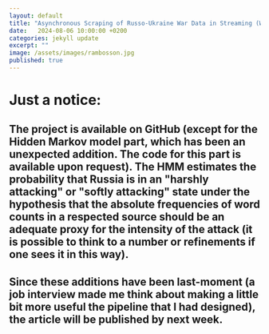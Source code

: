 ```yaml
---
layout: default
title: "Asynchronous Scraping of Russo-Ukraine War Data in Streaming (With an Estimation of Missile Attack Probability Through a Custom Hidden Markov Model)"
date:   2024-08-06 10:00:00 +0200
categories: jekyll update
excerpt: ""
image: /assets/images/rambosson.jpg
published: true
---
```


# Just a notice:

## The project is available on GitHub (except for the Hidden Markov model part, which has been an unexpected addition. The code for this part is available upon request). The HMM estimates the probability that Russia is in an "harshly attacking" or "softly attacking" state under the hypothesis that the absolute frequencies of word counts in a respected source should be an adequate proxy for the intensity of the attack (it is possible to think to a number or refinements if one sees it in this way). 
## Since these additions have been last-moment (a job interview made me think about making a little bit more useful the pipeline that I had designed), the article will be published by next week.